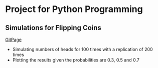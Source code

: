 # Project for Python Programming
## Simulations for Flipping Coins
[GitPage](https://pei-syuan-li.github.io/python-project/)

* Simulating numbers of heads for 100 times with a replication of 200 times
* Plotting the results given the probabilities are 0.3, 0.5 and 0.7
